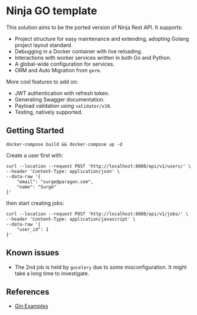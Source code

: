 # Ninja GO template

This solution aims to be the ported version of Ninja Rest API. It supports:
- Project structure for easy maintenance and extending, adopting Golang project layout standard.
- Debugging in a Docker container with live reloading.
- Interactions with worker services written in both Go and Python.
- A global-wide configuration for services.
- ORM and Auto Migration from `gorm`.

More cool features to add on:
- JWT authentication with refresh token.
- Generating Swagger documentation.
- Payload validation using `validator/v10`.
- Testing, natively supported.

## Getting Started
```
docker-compose build && docker-compose up -d
```

Create a user first with:
```
curl --location --request POST 'http://localhost:8080/api/v1/users/' \
--header 'Content-Type: application/json' \
--data-raw '{
    "email": "surge@paragon.com",
    "name": "Surge"
}'
```

then start creating jobs:
```
curl --location --request POST 'http://localhost:8080/api/v1/jobs/' \
--header 'Content-Type: application/javascript' \
--data-raw '{
    "user_id": 1
}'
```

## Known issues
- The 2nd job is held by `gocelery` due to some misconfiguration. It might take a long time to investigate.

## References
- [Gin Examples](https://github.com/gin-gonic/examples)
